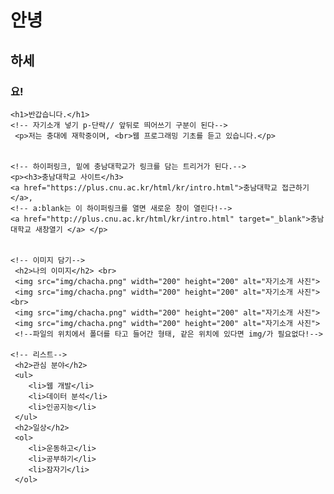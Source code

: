 <!DOCTYPE html>
<html lang="en">
<head>
    <meta charset="UTF-8">
    <meta name="viewport" content="width=device-width, initial-scale=1.0">
    <title>week2</title>
</head>
<body>
    <!-- 제목(주석)-->
     <h1>안녕</h1>
     <h2>하세</h2>
     <h3>요!</h3>

    <h1>반갑습니다.</h1>
    <!-- 자기소개 넣기 p-단락// 앞뒤로 띄어쓰기 구분이 된다-->
     <p>저는 충대에 재학중이며, <br>웹 프로그래밍 기초를 듣고 있습니다.</p>
     

    <!-- 하이퍼링크, 밑에 충남대학교가 링크를 담는 트리거가 된다.-->
    <p><h3>충남대학교 사이트</h3>
    <a href="https://plus.cnu.ac.kr/html/kr/intro.html">충남대학교 접근하기</a>,
    <!-- a:blank는 이 하이퍼링크를 열면 새로운 창이 열린다!-->
    <a href="http://plus.cnu.ac.kr/html/kr/intro.html" target="_blank">충남대학교 새창열기 </a> </p>


    <!-- 이미지 담기-->
     <h2>나의 이미지</h2> <br>
     <img src="img/chacha.png" width="200" height="200" alt="자기소개 사진"> 
     <img src="img/chacha.png" width="200" height="200" alt="자기소개 사진"> <br>
     <img src="img/chacha.png" width="200" height="200" alt="자기소개 사진">
     <img src="img/chacha.png" width="200" height="200" alt="자기소개 사진">
     <!--파일의 위치에서 폴더를 타고 들어간 형태, 같은 위치에 있다면 img/가 필요없다!-->

    <!-- 리스트-->
     <h2>관심 분야</h2>
     <ul>
        <li>웹 개발</li>
        <li>데이터 분석</li>
        <li>인공지능</li>
     </ul>
     <h2>일상</h2>
     <ol>
        <li>운동하고</li>
        <li>공부하기</li>
        <li>잠자기</li>
     </ol>
    

</body>
</html> 
